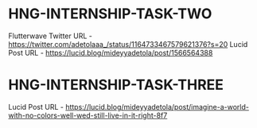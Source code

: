 # HNG-INTERNSHIP-TASK-TWO
Flutterwave Twitter URL - https://twitter.com/adetolaaa_/status/1164733467579621376?s=20
Lucid Post URL - https://lucid.blog/mideyyadetola/post/1566564388
 
# HNG-INTERNSHIP-TASK-THREE
Lucid Post URL - https://lucid.blog/mideyyadetola/post/imagine-a-world-with-no-colors-well-wed-still-live-in-it-right-8f7
